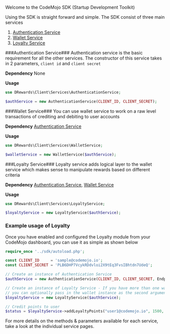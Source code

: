 Welcome to the CodeMojo SDK (Startup Development Toolkit)

Using the SDK is straight forward and simple. The SDK consist of three main services

1. [Authentication Service](wiki/Authentication-Service)
2. [Wallet Service](wiki/Wallet-Service)
3. [Loyalty Service](wiki/Loyalty-Service)

###Authentication Service###
Authentication service is the basic requirement for all the other services. The constructor of this service takes in 2 parameters, `client id` and `client secret`

**Dependency** None

**Usage**

```php
use DRewards\Client\Services\AuthenticationService;

$authService = new AuthenticationService(CLIENT_ID, CLIENT_SECRET);
```
###Wallet Service###
You can use wallet service to work on a raw level transactions of crediting and debiting to user accounts

**Dependency** [Authentication Service](wiki/Authentication-Service)

**Usage**

```php
use DRewards\Client\Services\WalletService;

$walletService = new WalletService($authService);
```

###Loyalty Service###
Loyalty service adds logical layer to the wallet service which makes sense to manipulate rewards based on different criteria

**Dependency** [Authentication Service](wiki/Authentication-Service), [Wallet Service](wiki/Wallet-Service)

**Usage**

```php
use DRewards\Client\Services\LoyaltyService;

$loyaltyService = new LoyaltyService($authService);
```

### Example usage of Loyalty ###
Once you have enabled and configured the Loyalty module from your CodeMojo dashboard, you can use it as simple as shown below

```php    
require_once '../sdk/autoload.php';

const CLIENT_ID     = 'sample@codemojo.io';
const CLIENT_SECRET = 'PLB6DHP7VcykRDdvloi2X9tEq3FvsIBhtdn7UdeQ';

// Create an instance of Authentication Service
$authService = new AuthenticationService(CLIENT_ID, CLIENT_SECRET, Endpoints::SANDBOX);

// Create an instance of Loyalty Service - If you have more than one wallet service,
// you can optionally pass in the wallet instance as the second argument
$loyaltyService = new LoyaltyService($authService);

// Credit points to user
$status = $loyaltyService->addLoyaltyPoints("user1@codemojo.io", 1500, "android", "", 7, "Cashback for Order no. 1231");
```

For more details on the methods & parameters available for each service, take a look at the individual service pages.


